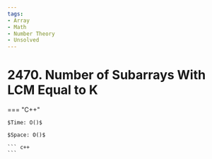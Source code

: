 ```yaml
---
tags:
- Array
- Math
- Number Theory
- Unsolved
---
```



# 2470. Number of Subarrays With LCM Equal to K

=== "C++"

    $Time: O()$

    $Space: O()$

    ``` c++
    ```